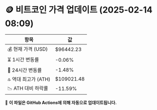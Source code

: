 # 🪙 비트코인 가격 업데이트 (2025-02-14 08:09)

| 항목                | 값 |
|--------------------|----------------|
| 💰 현재 가격 (USD) | $96442.23 |
| ⏳ 1시간 변동률    | -0.06% |
| 📆 24시간 변동률   | -1.48% |
| 🔝 역대 최고가 (ATH) | $109021.48 |
| 📉 ATH 대비 하락률 | -11.59% |

🔄 **이 파일은 GitHub Actions에 의해 자동으로 업데이트됩니다.**
